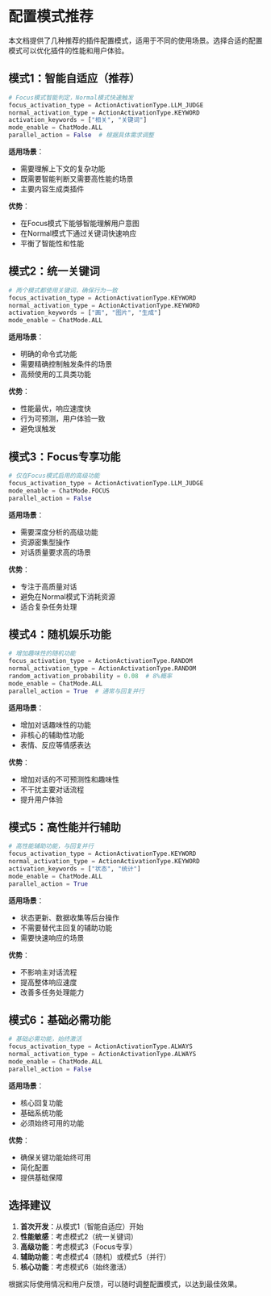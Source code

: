 # 配置模式推荐

本文档提供了几种推荐的插件配置模式，适用于不同的使用场景。选择合适的配置模式可以优化插件的性能和用户体验。

## 模式1：智能自适应（推荐）

```python
# Focus模式智能判定，Normal模式快速触发
focus_activation_type = ActionActivationType.LLM_JUDGE
normal_activation_type = ActionActivationType.KEYWORD
activation_keywords = ["相关", "关键词"]
mode_enable = ChatMode.ALL
parallel_action = False  # 根据具体需求调整
```

**适用场景**：
- 需要理解上下文的复杂功能
- 既需要智能判断又需要高性能的场景
- 主要内容生成类插件

**优势**：
- 在Focus模式下能够智能理解用户意图
- 在Normal模式下通过关键词快速响应
- 平衡了智能性和性能

## 模式2：统一关键词

```python
# 两个模式都使用关键词，确保行为一致
focus_activation_type = ActionActivationType.KEYWORD
normal_activation_type = ActionActivationType.KEYWORD
activation_keywords = ["画", "图片", "生成"]
mode_enable = ChatMode.ALL
```

**适用场景**：
- 明确的命令式功能
- 需要精确控制触发条件的场景
- 高频使用的工具类功能

**优势**：
- 性能最优，响应速度快
- 行为可预测，用户体验一致
- 避免误触发

## 模式3：Focus专享功能

```python
# 仅在Focus模式启用的高级功能
focus_activation_type = ActionActivationType.LLM_JUDGE
mode_enable = ChatMode.FOCUS
parallel_action = False
```

**适用场景**：
- 需要深度分析的高级功能
- 资源密集型操作
- 对话质量要求高的场景

**优势**：
- 专注于高质量对话
- 避免在Normal模式下消耗资源
- 适合复杂任务处理

## 模式4：随机娱乐功能

```python
# 增加趣味性的随机功能
focus_activation_type = ActionActivationType.RANDOM
normal_activation_type = ActionActivationType.RANDOM
random_activation_probability = 0.08  # 8%概率
mode_enable = ChatMode.ALL
parallel_action = True  # 通常与回复并行
```

**适用场景**：
- 增加对话趣味性的功能
- 非核心的辅助性功能
- 表情、反应等情感表达

**优势**：
- 增加对话的不可预测性和趣味性
- 不干扰主要对话流程
- 提升用户体验

## 模式5：高性能并行辅助

```python
# 高性能辅助功能，与回复并行
focus_activation_type = ActionActivationType.KEYWORD
normal_activation_type = ActionActivationType.KEYWORD
activation_keywords = ["状态", "统计"]
mode_enable = ChatMode.ALL
parallel_action = True
```

**适用场景**：
- 状态更新、数据收集等后台操作
- 不需要替代主回复的辅助功能
- 需要快速响应的场景

**优势**：
- 不影响主对话流程
- 提高整体响应速度
- 改善多任务处理能力

## 模式6：基础必需功能

```python
# 基础必需功能，始终激活
focus_activation_type = ActionActivationType.ALWAYS
normal_activation_type = ActionActivationType.ALWAYS
mode_enable = ChatMode.ALL
parallel_action = False
```

**适用场景**：
- 核心回复功能
- 基础系统功能
- 必须始终可用的功能

**优势**：
- 确保关键功能始终可用
- 简化配置
- 提供基础保障

## 选择建议

1. **首次开发**：从模式1（智能自适应）开始
2. **性能敏感**：考虑模式2（统一关键词）
3. **高级功能**：考虑模式3（Focus专享）
4. **辅助功能**：考虑模式4（随机）或模式5（并行）
5. **核心功能**：考虑模式6（始终激活）

根据实际使用情况和用户反馈，可以随时调整配置模式，以达到最佳效果。 